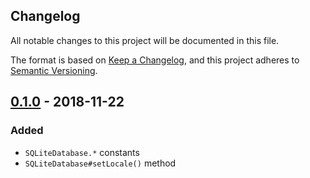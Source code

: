 Changelog
---------

All notable changes to this project will be documented in this file.

The format is based on [Keep a Changelog](https://keepachangelog.com/en/1.0.0/),
and this project adheres to [Semantic Versioning](https://semver.org/spec/v2.0.0.html).

## [0.1.0] - 2018-11-22
### Added
- `SQLiteDatabase.*` constants
- `SQLiteDatabase#setLocale()` method

[0.1.0]:  https://github.com/drydart/flutter_sqlcipher/compare/0.0.6...0.1.0
